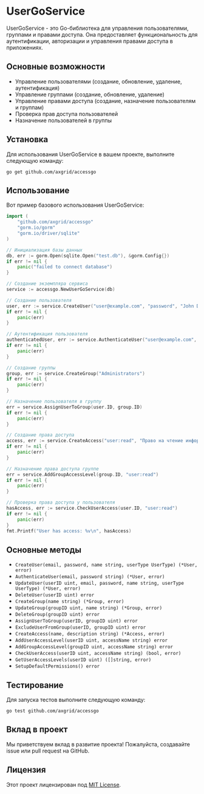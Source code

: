 # UserGoService

UserGoService - это Go-библиотека для управления пользователями, группами и правами доступа. Она предоставляет функциональность для аутентификации, авторизации и управления правами доступа в приложениях.

## Основные возможности

- Управление пользователями (создание, обновление, удаление, аутентификация)
- Управление группами (создание, обновление, удаление)
- Управление правами доступа (создание, назначение пользователям и группам)
- Проверка прав доступа пользователей
- Назначение пользователей в группы

## Установка

Для использования UserGoService в вашем проекте, выполните следующую команду:

```
go get github.com/axgrid/accessgo
```

## Использование

Вот пример базового использования UserGoService:

```go
import (
    "github.com/axgrid/accessgo"
    "gorm.io/gorm"
    "gorm.io/driver/sqlite"
)

// Инициализация базы данных
db, err := gorm.Open(sqlite.Open("test.db"), &gorm.Config{})
if err != nil {
    panic("failed to connect database")
}

// Создание экземпляра сервиса
service := accessgo.NewUserGoService(db)

// Создание пользователя
user, err := service.CreateUser("user@example.com", "password", "John Doe", accessgo.UserTypeUser)
if err != nil {
    panic(err)
}

// Аутентификация пользователя
authenticatedUser, err := service.AuthenticateUser("user@example.com", "password")
if err != nil {
    panic(err)
}

// Создание группы
group, err := service.CreateGroup("Administrators")
if err != nil {
    panic(err)
}

// Назначение пользователя в группу
err = service.AssignUserToGroup(user.ID, group.ID)
if err != nil {
    panic(err)
}

// Создание права доступа
access, err := service.CreateAccess("user:read", "Право на чтение информации о пользователях")
if err != nil {
    panic(err)
}

// Назначение права доступа группе
err = service.AddGroupAccessLevel(group.ID, "user:read")
if err != nil {
    panic(err)
}

// Проверка права доступа у пользователя
hasAccess, err := service.CheckUserAccess(user.ID, "user:read")
if err != nil {
    panic(err)
}
fmt.Printf("User has access: %v\n", hasAccess)
```

## Основные методы

- `CreateUser(email, password, name string, userType UserType) (*User, error)`
- `AuthenticateUser(email, password string) (*User, error)`
- `UpdateUser(userID uint, email, password, name string, userType UserType) (*User, error)`
- `DeleteUser(userID uint) error`
- `CreateGroup(name string) (*Group, error)`
- `UpdateGroup(groupID uint, name string) (*Group, error)`
- `DeleteGroup(groupID uint) error`
- `AssignUserToGroup(userID, groupID uint) error`
- `ExcludeUserFromGroup(userID, groupID uint) error`
- `CreateAccess(name, description string) (*Access, error)`
- `AddUserAccessLevel(userID uint, accessName string) error`
- `AddGroupAccessLevel(groupID uint, accessName string) error`
- `CheckUserAccess(userID uint, accessName string) (bool, error)`
- `GetUserAccessLevels(userID uint) ([]string, error)`
- `SetupDefaultPermissions() error`

## Тестирование

Для запуска тестов выполните следующую команду:

```
go test github.com/axgrid/accessgo
```

## Вклад в проект

Мы приветствуем вклад в развитие проекта! Пожалуйста, создавайте issue или pull request на GitHub.

## Лицензия

Этот проект лицензирован под [MIT License](https://opensource.org/licenses/MIT).